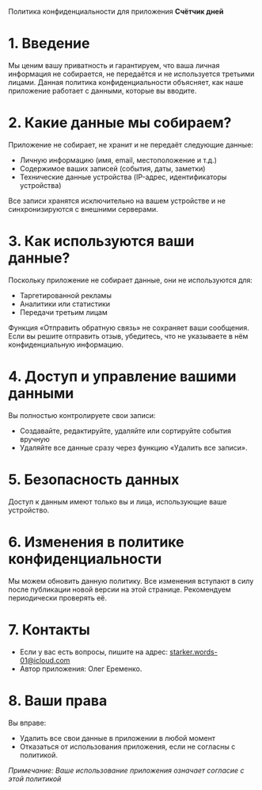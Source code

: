 Политика конфиденциальности для приложения **Счётчик дней**

# 1. Введение

Мы ценим вашу приватность и гарантируем, что ваша личная информация не собирается, не передаётся и не используется третьими лицами. Данная политика конфиденциальности объясняет, как наше приложение работает с данными, которые вы вводите.

# 2. Какие данные мы собираем?

Приложение не собирает, не хранит и не передаёт следующие данные:

- Личную информацию (имя, email, местоположение и т.д.)
- Содержимое ваших записей (события, даты, заметки)
- Технические данные устройства (IP-адрес, идентификаторы устройства)

Все записи хранятся исключительно на вашем устройстве и не синхронизируются с внешними серверами.

# 3. Как используются ваши данные?

Поскольку приложение не собирает данные, они не используются для:

- Таргетированной рекламы
- Аналитики или статистики
- Передачи третьим лицам

Функция «Отправить обратную связь» не сохраняет ваши сообщения. Если вы решите отправить отзыв, убедитесь, что не указываете в нём конфиденциальную информацию.

# 4. Доступ и управление вашими данными

Вы полностью контролируете свои записи:

- Создавайте, редактируйте, удаляйте или сортируйте события вручную
- Удаляйте все данные сразу через функцию «Удалить все записи».

# 5. Безопасность данных

Доступ к данным имеют только вы и лица, использующие ваше устройство.

# 6. Изменения в политике конфиденциальности

Мы можем обновить данную политику. Все изменения вступают в силу после публикации новой версии на этой странице. Рекомендуем периодически проверять её.

# 7. Контакты

- Если у вас есть вопросы, пишите на адрес: starker.words-01@icloud.com
- Автор приложения: Олег Еременко.

# 8. Ваши права

Вы вправе:

- Удалить все свои данные в приложении в любой момент
- Отказаться от использования приложения, если не согласны с политикой.

*Примечание: Ваше использование приложения означает согласие с этой политикой*

